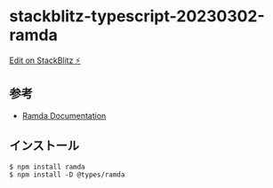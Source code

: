 # stackblitz-typescript-20230302-ramda

[Edit on StackBlitz ⚡️](https://stackblitz.com/edit/typescript-k5bmv2)

## 参考

- [Ramda Documentation](https://ramdajs.com/)

## インストール

```
$ npm install ramda
$ npm install -D @types/ramda
```
